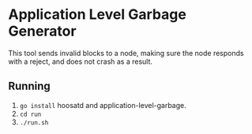 # Application Level Garbage Generator
This tool sends invalid blocks to a node, making sure the node responds with a reject, and does not crash as a result.

## Running
 1. `go install` hoosatd and application-level-garbage.
 2. `cd run`
 3. `./run.sh`


